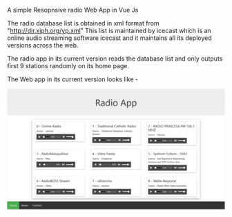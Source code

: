 A simple Resopnsive radio Web App in Vue Js

The radio database list is obtained in xml format from "http://dir.xiph.org/yp.xml"
This list is maintained by icecast which is an online audio streaming software icecast and it maintains all its deployed versions across the web.

The radio app in its current version reads the database list and only outputs first 9 stations randomly on its home page.

The Web app in its current version looks like - <br>

<img src = "https://github.com/Abhis33/Radio-App-in-Vue-Js/blob/master/ver0_1.png">
